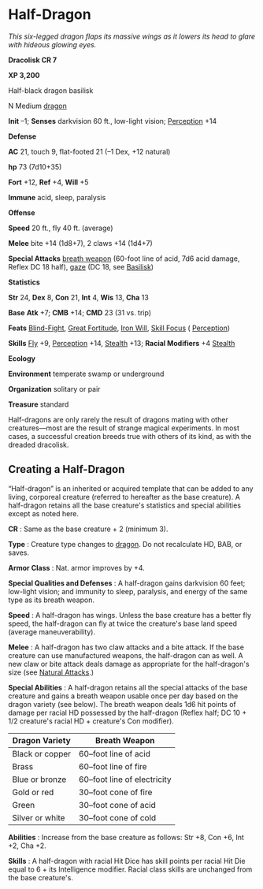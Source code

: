# Half-Dragon

_This six-legged dragon flaps its massive wings as it lowers its head to glare with hideous glowing eyes._

**Dracolisk CR 7**

**XP 3,200**

Half-black dragon basilisk

N Medium [dragon](creatureTypes#_dragon)

**Init** –1; **Senses** darkvision 60 ft., low-light vision; [Perception](../skills/perception#_perception) +14

**Defense**

**AC** 21, touch 9, flat-footed 21 (–1 Dex, +12 natural)

**hp** 73 (7d10+35)

**Fort** +12, **Ref** +4, **Will** +5

**Immune** acid, sleep, paralysis

**Offense**

**Speed** 20 ft., fly 40 ft. (average)

**Melee** bite +14 (1d8+7), 2 claws +14 (1d4+7)

**Special Attacks** [breath weapon](universalMonsterRules#_breath-weapon) (60-foot line of acid, 7d6 acid damage, Reflex DC 18 half), [gaze](universalMonsterRules#_gaze) (DC 18, see [Basilisk](basilisk))

**Statistics**

**Str** 24, **Dex** 8, **Con** 21, **Int** 4, **Wis** 13, **Cha** 13

**Base**  **Atk** +7; **CMB** +14; **CMD** 23 (31 vs. trip)

**Feats** [Blind-Fight](../feats#_blind-fight), [Great Fortitude](../feats#_great-fortitude), [Iron Will](../feats#_iron-will), [Skill Focus](../feats#_skill-focus) ( [Perception](../skills/perception#_perception))

**Skills** [Fly](../skills/fly#_fly) +9, [Perception](../skills/perception#_perception) +14, [Stealth](../skills/stealth#_stealth) +13; **Racial Modifiers** +4 [Stealth](../skills/stealth#_stealth)

**Ecology**

**Environment** temperate swamp or underground

**Organization** solitary or pair

**Treasure** standard

Half-dragons are only rarely the result of dragons mating with other creatures—most are the result of strange magical experiments. In most cases, a successful creation breeds true with others of its kind, as with the dreaded dracolisk.

## Creating a Half-Dragon

“Half-dragon” is an inherited or acquired template that can be added to any living, corporeal creature (referred to hereafter as the base creature). A half-dragon retains all the base creature's statistics and special abilities except as noted here.

**CR** : Same as the base creature + 2 (minimum 3).

**Type** : Creature type changes to [dragon](creatureTypes#_dragon). Do not recalculate HD, BAB, or saves.

**Armor Class** : Nat. armor improves by +4.

**Special Qualities and Defenses** : A half-dragon gains darkvision 60 feet; low-light vision; and immunity to sleep, paralysis, and energy of the same type as its breath weapon.

**Speed** : A half-dragon has wings. Unless the base creature has a better fly speed, the half-dragon can fly at twice the creature's base land speed (average maneuverability).

**Melee** : A half-dragon has two claw attacks and a bite attack. If the base creature can use manufactured weapons, the half-dragon can as well. A new claw or bite attack deals damage as appropriate for the half-dragon's size (see [Natural Attacks](universalMonsterRules#_natural-attacks).)

**Special Abilities** : A half-dragon retains all the special attacks of the base creature and gains a breath weapon usable once per day based on the dragon variety (see below). The breath weapon deals 1d6 hit points of damage per racial HD possessed by the half-dragon (Reflex half; DC 10 + 1/2 creature's racial HD + creature's Con modifier).

| Dragon Variety | Breath Weapon |
| --- | --- |
| Black or copper | 60–foot line of acid |
| Brass | 60–foot line of fire |
| Blue or bronze | 60–foot line of electricity |
| Gold or red | 30–foot cone of fire |
| Green | 30–foot cone of acid |
| Silver or white | 30–foot cone of cold |

**Abilities** : Increase from the base creature as follows: Str +8, Con +6, Int +2, Cha +2.

**Skills** : A half-dragon with racial Hit Dice has skill points per racial Hit Die equal to 6 + its Intelligence modifier. Racial class skills are unchanged from the base creature's.

